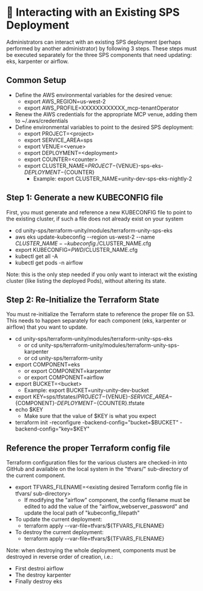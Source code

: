 # 🧱 Interacting with an Existing SPS Deployment

Administrators can interact with an existing SPS deployment (perhaps performed by another administrator) by following 3 steps. These steps must be executed separately for the three SPS components that need updating: eks, karpenter or airflow.

## Common Setup

* Define the AWS environmental variables for the desired venue:
  * export AWS\_REGION=us-west-2
  * export AWS\_PROFILE=XXXXXXXXXXXX\_mcp-tenantOperator
* Renew the AWS credentials for the appropriate MCP venue, adding them to \~/.aws/credentials
* Define environmental variables to point to the desired SPS deployment:
  * export PROJECT=\<project>&#x20;
  * export SERVICE\_AREA=sps
  * export VENUE=\<venue>
  * export DEPLOYMENT=\<deployment>
  * export COUNTER=\<counter>
  * export CLUSTER\_NAME=${PROJECT}-${VENUE}-sps-eks-${DEPLOYMENT}-${COUNTER}
    * Example: export CLUSTER\_NAME=unity-dev-sps-eks-nightly-2

## Step 1: Generate a new KUBECONFIG file

First, you must generate and reference a new KUBECONFIG file to point to the existing cluster, if such a file does not already exist on your system

* cd unity-sps/terraform-unity/modules/terraform-unity-sps-eks
* aws eks update-kubeconfig --region us-west-2 --name $CLUSTER\_NAME --kubeconfig ./$CLUSTER\_NAME.cfg
* export KUBECONFIG=$PWD/$CLUSTER\_NAME.cfg
* kubectl get all -A
* kubectl get pods -n airflow

Note: this is the only step needed if you only want to interact wit the existing cluster (like listing the deployed Pods), without altering its state.

## Step 2: Re-Initialize the Terraform State

You must re-initialize the Terraform state to reference the proper file on S3. This needs to happen separately for each component (eks, karpenter or airflow) that you want to update.

* cd unity-sps/terraform-unity/modules/terraform-unity-sps-eks
  * or cd unity-sps/terraform-unity/modules/terraform-unity-sps-karpenter
  * or cd unity-sps/terraform-unity
* export COMPONENT=eks
  * or export COMPONENT=karpenter
  * or export COMPONENT=airflow
* export BUCKET=\<bucket>
  * Example: export BUCKET=unity-unity-dev-bucket
* export KEY=sps/tfstates/${PROJECT}-${VENUE}-${SERVICE\_AREA}-${COMPONENT}-${DEPLOYMENT}-${COUNTER}.tfstate
* echo $KEY
  * Make sure that the value of $KEY is what you expect
* terraform init -reconfigure -backend-config="bucket=$BUCKET" -backend-config="key=$KEY"

## Reference the proper Terraform config file

Terraform configuration files for the various clusters are checked-in into GitHub and available on the local system in the "tfvars/" sub-directory of the current component.

* export TFVARS\_FILENAME=\<existing desired Terraform config file in tfvars/ sub-directory>
  * If modifying the "airflow" component, the config filename must be edited to add the value of the "airflow\_webserver\_password" and update the local path of "kubeconfig\_filepath"
* To update the current deployment:
  * terraform apply --var-file=tfvars/${TFVARS\_FILENAME}
* To destroy the current deployment:
  * terraform apply --var-file=tfvars/${TFVARS\_FILENAME}

Note: when destroying the whole deployment, components must be destroyed in reverse order of creation, i.e.:

* First destroi airflow
* The destroy karpenter
* Finally destroy eks
